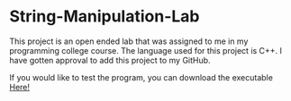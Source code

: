 # String-Manipulation-Lab
This project is an open ended lab that was assigned to me in my programming college course. The language used for this project is C++. I have gotten approval to add this project to my GitHub.

If you would like to test the program, you can download the executable [Here!](./mooreLab9Demo/x64/Debug/mooreLab9Demo.exe)
